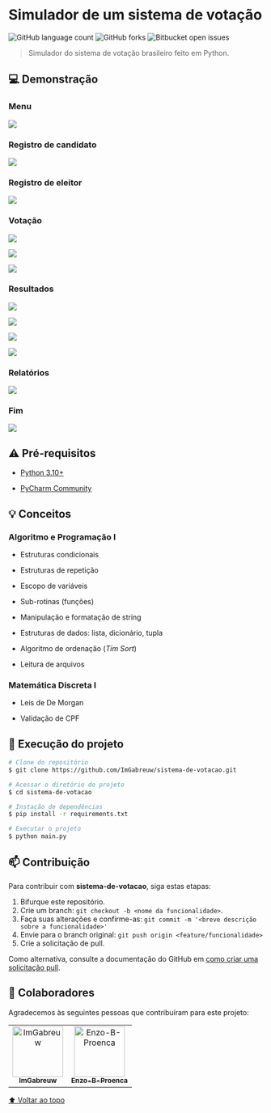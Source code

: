 # Simulador de um sistema de votação

![GitHub language count](https://img.shields.io/github/languages/count/ImGabreuw/sistema-de-votacao?style=for-the-badge)
![GitHub forks](https://img.shields.io/github/forks/ImGabreuw/sistema-de-votacao?style=for-the-badge)
![Bitbucket open issues](https://img.shields.io/github/issues/ImGabreuw/sistema-de-votacao?style=for-the-badge)

> Simulador do sistema de votação brasileiro feito em Python.

## 💻 Demonstração

### Menu

![](./docs/assets/menu.png)

### Registro de candidato

![](./docs/assets/register_candidate.png)

### Registro de eleitor

![](./docs/assets/register_voter.png)

### Votação

![](./docs/assets/voting_mayor.png)

![](./docs/assets/voting_governor.png)

![](./docs/assets/voting_president.png)

### Resultados

![](./docs/assets/elected_candidates.png)

![](./docs/assets/ranking_mayor.png)

![](./docs/assets/ranking_governor.png)

![](./docs/assets/ranking_president.png)

### Relatórios

![](./docs/assets/report.png)

### Fim

![](./docs/assets/end.png)

## ⚠️ Pré-requisitos

- [Python 3.10+](https://www.python.org/downloads/)

- [PyCharm Community](https://www.jetbrains.com/pycharm/download/)

## 💡 Conceitos

### Algoritmo e Programação I

- Estruturas condicionais

- Estruturas de repetição

- Escopo de variáveis

- Sub-rotinas (funções)

- Manipulação e formatação de string

- Estruturas de dados: lista, dicionário, tupla

- Algoritmo de ordenação (_Tim Sort_)

- Leitura de arquivos

### Matemática Discreta I

- Leis de De Morgan

- Validação de CPF

## 🚀 Execução do projeto

```bash
# Clone do repositório
$ git clone https://github.com/ImGabreuw/sistema-de-votacao.git

# Acessar o diretório do projeto
$ cd sistema-de-votacao

# Instação de dependências
$ pip install -r requirements.txt

# Executar o projeto
$ python main.py
```

## 📫 Contribuição

Para contribuir com **sistema-de-votacao**, siga estas etapas:

1. Bifurque este repositório.
2. Crie um branch: `git checkout -b <nome da funcionalidade>`.
3. Faça suas alterações e confirme-as: `git commit -m '<breve descrição sobre a funcionalidade>'`
4. Envie para o branch original: `git push origin <feature/funcionalidade>`
5. Crie a solicitação de pull.

Como alternativa, consulte a documentação do GitHub
em [como criar uma solicitação pull](https://help.github.com/en/github/collaborating-with-issues-and-pull-requests/creating-a-pull-request).

## 🤝 Colaboradores

Agradecemos às seguintes pessoas que contribuíram para este projeto:

<table>
  <tr>
    <td align="center">
      <a href="https://github.com/ImGabreuw">
        <img src="https://avatars.githubusercontent.com/u/60116449?v=4" width="100px;" alt="ImGabreuw"/><br>
        <sub>
          <b>ImGabreuw</b>
        </sub>
      </a>
    </td>
    <td align="center">
      <a href="https://github.com/Enzo-B-Proenca">
        <img src="https://avatars.githubusercontent.com/u/125296830?v=4" width="100px;" alt="Enzo-B-Proenca"/><br>
        <sub>
          <b>Enzo-B-Proenca</b>
        </sub>
      </a>
    </td>
  </tr>
</table>

[⬆ Voltar ao topo](#sistema-de-votacao)<br>